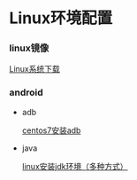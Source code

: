 # Linux环境配置

### linux镜像

[Linux系统下载](https://man.linuxde.net/download/)



### android

* adb 

  [centos7安装adb](https://blog.csdn.net/zhesir/article/details/77542859)

* java

  [linux安装jdk环境（多种方式）](https://blog.csdn.net/lyhkmm/article/details/79524712)

